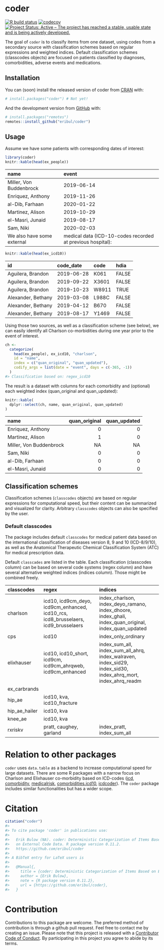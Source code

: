 coder
================

[![R build
status](https://github.com/eribul/coder/workflows/R-CMD-check/badge.svg)](https://github.com/eribul/coder/actions)
[![codecov](https://codecov.io/gh/eribul/coder/branch/master/graph/badge.svg)](https://codecov.io/gh/eribul/coder)
[![Project Status: Active – The project has reached a stable, usable
state and is being actively
developed.](https://www.repostatus.org/badges/latest/active.svg)](https://www.repostatus.org/#active)

<!-- README.md is generated from README.Rmd. Please edit that file -->

The goal of `coder` is to classify items from one dataset, using codes
from a secondary source with classification schemes based on regular
expressions and weighted indices. Default classification schemes
(classcodes objects) are focused on patients classified by diagnoses,
comorbidities, adverse events and medications.

## Installation

You can (soon) install the released version of coder from
[CRAN](https://CRAN.R-project.org) with:

``` r
# install.packages("coder") # Not yet!
```

And the development version from [GitHub](https://github.com/) with:

``` r
# install.packages("remotes")
remotes::install_github("eribul/coder")
```

## Usage

Assume we have some patients with corresponding dates of interest:

``` r
library(coder)
knitr::kable(head(ex_people))
```

| name                       | event                                                      |
| :------------------------- | :--------------------------------------------------------- |
| Miller, Von Buddenbrock    | 2019-06-14                                                 |
| Enriquez, Anthony          | 2019-11-26                                                 |
| al-Dib, Farhaan            | 2020-01-22                                                 |
| Martinez, Alison           | 2019-10-29                                                 |
| el-Masri, Junaid           | 2019-08-17                                                 |
| Sam, Niki                  | 2020-02-03                                                 |
| We also have some external | medical data (ICD-10-codes recorded at previous hospital): |

``` r
knitr::kable(head(ex_icd10))
```

| id                 | code\_date | code  | hdia  |
| :----------------- | :--------- | :---- | :---- |
| Aguilera, Brandon  | 2019-06-28 | K061  | FALSE |
| Aguilera, Brandon  | 2019-09-22 | X3601 | FALSE |
| Aguilera, Brandon  | 2019-10-23 | W8911 | TRUE  |
| Alexander, Bethany | 2019-03-08 | L988C | FALSE |
| Alexander, Bethany | 2019-04-12 | B670  | FALSE |
| Alexander, Bethany | 2019-08-17 | Y1469 | FALSE |

Using those two sources, as well as a classification scheme (see below),
we can easily identify all Charlson co-morbidities during one year prior
to the event of interest.

``` r
ch <- 
  categorize(
    head(ex_people), ex_icd10, "charlson",
    id = "name",
    index = c("quan_original", "quan_updated"),
    codify_args = list(date = "event", days = c(-365, -1))
  )
#> Classification based on: regex_icd10
```

The result is a dataset with columns for each comorbidity and (optional)
each weighted index (quan\_original and quan\_updated):

``` r
knitr::kable(
  dplyr::select(ch, name, quan_original, quan_updated) 
)
```

| name                    | quan\_original | quan\_updated |
| :---------------------- | -------------: | ------------: |
| Enriquez, Anthony       |              0 |             0 |
| Martinez, Alison        |              1 |             0 |
| Miller, Von Buddenbrock |             NA |            NA |
| Sam, Niki               |              0 |             0 |
| al-Dib, Farhaan         |              0 |             0 |
| el-Masri, Junaid        |              0 |             0 |

## Classification schemes

Classification schemes (`classcodes` objects) are based on regular
expressions for computational speed, but their content can be summarized
and visualized for clarity. Arbitrary `classcodes` objects can also be
specified by the user.

### Default classcodes

The package includes default `classcodes` for medical patient data based
on the international classification of diseases version 8, 9 and 10
(ICD-8/9/10), as well as the Anatomical Therapeutic Chemical
Classification System (ATC) for medical prescription data.

Default `classcades` are listed in the table. Each classification
(classcodes column) can be based on several code systems (regex column)
and have several alternative weighted indices (indices column). Those
might be combined freely.

| classcodes      | regex                                                                                   | indices                                                                                                                    |
| :-------------- | :-------------------------------------------------------------------------------------- | :------------------------------------------------------------------------------------------------------------------------- |
| charlson        | icd10, icd9cm\_deyo, icd9cm\_enhanced, icd10\_rcs, icd8\_brusselaers, icd9\_brusselaers | index\_charlson, index\_deyo\_ramano, index\_dhoore, index\_ghali, index\_quan\_original, index\_quan\_updated             |
| cps             | icd10                                                                                   | index\_only\_ordinary                                                                                                      |
| elixhauser      | icd10, icd10\_short, icd9cm, icd9cm\_ahrqweb, icd9cm\_enhanced                          | index\_sum\_all, index\_sum\_all\_ahrq, index\_walraven, index\_sid29, index\_sid30, index\_ahrq\_mort, index\_ahrq\_readm |
| ex\_carbrands   |                                                                                         |                                                                                                                            |
| hip\_ae         | icd10, kva, icd10\_fracture                                                             |                                                                                                                            |
| hip\_ae\_hailer | icd10, kva                                                                              |                                                                                                                            |
| knee\_ae        | icd10, kva                                                                              |                                                                                                                            |
| rxriskv         | pratt, caughey, garland                                                                 | index\_pratt, index\_sum\_all                                                                                              |

# Relation to other packages

`coder` uses `data.table` as a backend to increase computational speed
for large datasets. There are some R packages with a narrow focus on
Charlson and Elixhauser co-morbidity based on ICD-codes
([icd](https://CRAN.R-project.org/package=icd),
[comorbidity](https://CRAN.R-project.org/package=comorbidity),
[medicalrisk](https://CRAN.R-project.org/package=medicalrisk),
[comorbidities.icd10](https://github.com/gforge/comorbidities.icd10),
[icdcoder](https://github.com/wtcooper/icdcoder)). The `coder` package
includes similar functionalities but has a wider scope.

# Citation

``` r
citation("coder")
#> 
#> To cite package 'coder' in publications use:
#> 
#>   Erik Bulow (NA). coder: Deterministic Categorization of Items Based
#>   on External Code Data. R package version 0.11.2.
#>   https://github.com/eribul/coder
#> 
#> A BibTeX entry for LaTeX users is
#> 
#>   @Manual{,
#>     title = {coder: Deterministic Categorization of Items Based on External Code Data},
#>     author = {Erik Bulow},
#>     note = {R package version 0.11.2},
#>     url = {https://github.com/eribul/coder},
#>   }
```

# Contribution

Contributions to this package are welcome. The preferred method of
contribution is through a github pull request. Feel free to contact me
by creating an issue. Please note that this project is released with a
[Contributor Code of Conduct](CODE_OF_CONDUCT.md). By participating in
this project you agree to abide by its terms.
